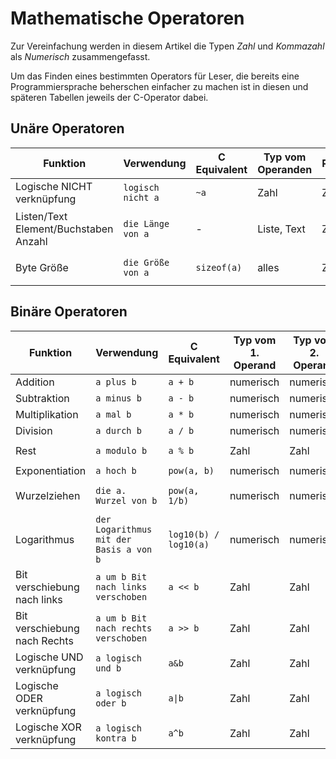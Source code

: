 # Mathematische Operatoren
Zur Vereinfachung werden in diesem Artikel die Typen *Zahl* und *Kommazahl* als *Numerisch* zusammengefasst.

Um das Finden eines bestimmten Operators für Leser, die bereits eine Programmiersprache beherschen einfacher zu machen ist
in diesen und späteren Tabellen jeweils der C-Operator dabei.

## Unäre Operatoren
| Funktion                              | Verwendung        | C Equivalent | Typ vom Operanden | Rückgabetyp | Beispiel                | Ergebnis |
|---------------------------------------|-------------------|--------------|-------------------|-------------|-------------------------|----------|
| Logische NICHT verknüpfung            | `logisch nicht a` | `~a`         | Zahl              | Zahl        | `logisch nicht 1        | -2       |
| Listen/Text Element/Buchstaben Anzahl | `die Länge von a` | -            | Liste, Text       | Zahl        | `Die Länge von "Hallo"` | 5        |
| Byte Größe                            | `die Größe von a` | `sizeof(a)`  | alles             | Zahl        | `Die Größe von 1`       | 8        |

## Binäre Operatoren
|Funktion|Verwendung|C Equivalent|Typ vom 1. Operand| Typ vom 2. Operand|Rückgabetyp|Beispiel|Ergebnis|
|--------|----------|------------|------------------|-------------------|-----------|--------|--|
|Addition|`a plus b`|`a + b`|numerisch|numerisch|numerisch|`1 plus 1`|2|
|Subtraktion|`a minus b`|`a - b`|numerisch|numerisch|numerisch|`1 minus 2`|-1|
|Multiplikation|`a mal b`|`a * b`|numerisch|numerisch|numerisch|`5 mal 3`|15|
|Division|`a durch b`|`a / b`|numerisch|numerisch|Kommazahl|`6 durch 2`|3|
|Rest|`a modulo b`|`a % b`|Zahl|Zahl|Zahl|`16 modulo 12`|4|
|Exponentiation|`a hoch b`|`pow(a, b)`|numerisch|numerisch|Kommazahl|`2 hoch 8`|256|
|Wurzelziehen|`die a. Wurzel von b`|`pow(a, 1/b)`|numerisch|numerisch|Kommazahl|`die 2. Wurzel von 9`|3|
|Logarithmus|`der Logarithmus mit der Basis a von b`|`log10(b) / log10(a)`|numerisch|numerisch|Kommazahl|`der Logarithmus von 100 zur Basis 10`|2|
|Bit verschiebung nach links|`a um b Bit nach links verschoben`|`a << b`|Zahl|Zahl|Zahl|`7 um 3 Bit nach links verschoben`|56|
|Bit verschiebung nach Rechts|`a um b Bit nach rechts verschoben`|`a >> b`|Zahl|Zahl|Zahl|`70 um 2 Bit nach rechts verschoben`|17|
|Logische UND verknüpfung|`a logisch und b`|`a&b`|Zahl|Zahl|Zahl|`5 logisch und 2`|0|
|Logische ODER verknüpfung|`a logisch oder b`|`a\|b`|Zahl|Zahl|Zahl|`5 logisch oder 2`|7|
|Logische XOR verknüpfung|`a logisch kontra b`|`a^b`|Zahl|Zahl|Zahl|`8 logisch kontra 5`|13|